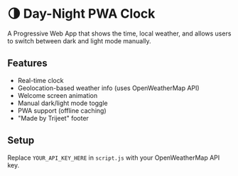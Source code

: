 
# 🌗 Day-Night PWA Clock

A Progressive Web App that shows the time, local weather, and allows users to switch between dark and light mode manually.

## Features

- Real-time clock
- Geolocation-based weather info (uses OpenWeatherMap API)
- Welcome screen animation
- Manual dark/light mode toggle
- PWA support (offline caching)
- "Made by Trijeet" footer

## Setup

Replace `YOUR_API_KEY_HERE` in `script.js` with your OpenWeatherMap API key.
